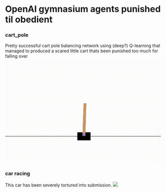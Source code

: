 # OpenAI gymnasium agents punished til obedient

### cart_pole
Pretty successful cart pole balancing network using (deep?) Q-learning that managed to produced a scared little cart thats been punished too much for falling over
![](scared_cart.gif)


### car racing
This car has been severely tortured into submission.
![](punished_car.gif)
